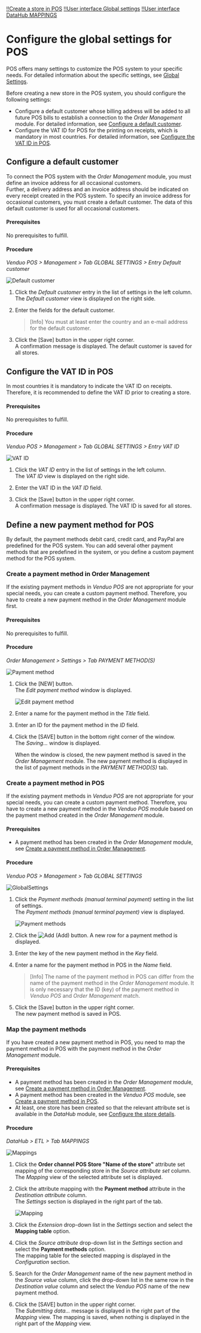 [!!Create a store in POS](./06_CreateStore.md)
[!!User interface Global settings](../UserInterface/02a_GlobalSettings.md)
[!!User interface DataHub MAPPINGS](../../DataHub/UserInterface/02a_Mappings.md)


# Configure the global settings for POS

POS offers many settings to customize the POS system to your specific needs. For detailed information about the specific settings, see [Global Settings](../UserInterface/02a_GlobalSettings.md).

Before creating a new store in the POS system, you should configure the following settings:

- Configure a default customer whose billing address will be added to all future POS bills to establish a connection to the *Order Management* module. For detailed information, see [Configure a default customer](#configure-a-default-customer).
- Configure the VAT ID for POS for the printing on receipts, which is mandatory in most countries. For detailed information, see [Configure the VAT ID in POS](#configure-the-vat-id-in-pos).


## Configure a default customer

To connect the POS system with the *Order Management* module, you must define an invoice address for all occasional customers.   
Further, a delivery address and an invoice address should be indicated on every receipt created in the POS system. To specify an invoice address for occasional customers, you must create a default customer. The data of this default customer is used for all occasional customers.

#### Prerequisites

No prerequisites to fulfill.

#### Procedure

*Venduo POS > Management > Tab GLOBAL SETTINGS > Entry Default customer*

![Default customer](../../Assets/Screenshots/POS/Management/GlobalSettings/DefaultCustomer.png "[Default customer]")

1. Click the *Default customer* entry in the list of settings in the left column.   
    The *Default customer* view is displayed on the right side.

2. Enter the fields for the default customer.

    > [Info] You must at least enter the country and an e-mail address for the default customer.

3. Click the [Save] button in the upper right corner.   
    A confirmation message is displayed. The default customer is saved for all stores.



## Configure the VAT ID in POS

In most countries it is mandatory to indicate the VAT ID on receipts. Therefore, it is recommended to define the VAT ID prior to creating a store.

#### Prerequisites

No prerequisites to fulfill.

#### Procedure

*Venduo POS > Management > Tab GLOBAL SETTINGS > Entry VAT ID*

![VAT ID](../../Assets/Screenshots/POS/Management/GlobalSettings/VATID.png "[VAT ID]")

1. Click the *VAT ID* entry in the list of settings in the left column.   
    The *VAT ID* view is displayed on the right side.

2. Enter the VAT ID in the *VAT ID* field.

3. Click the [Save] button in the upper right corner.   
    A confirmation message is displayed. The VAT ID is saved for all stores.



## Define a new payment method for POS

By default, the payment methods debit card, credit card, and PayPal are predefined for the POS system. You can add several other payment methods that are predefined in the system, or you define a custom payment method for the POS system.

### Create a payment method in Order Management

If the existing payment methods in *Venduo POS* are not appropriate for your special needs, you can create a custom payment method. Therefore, you have to create a new payment method in the *Order Management* module first.

#### Prerequisites

No prerequisites to fulfill.

#### Procedure

*Order Management > Settings > Tab PAYMENT METHOD(S)*

![Payment method](../../Assets/Screenshots/RetailSuiteFaktBase/Settings/PaymentMethods/PaymentMethods.png "[Payment methods]")

1. Click the [NEW] button.   
    The *Edit payment method* window is displayed.

    ![Edit payment method](../../Assets/Screenshots/RetailSuiteFaktBase/Settings/PaymentMethods/EditPaymentMethod.png "[Edit payment method]")

2. Enter a name for the payment method in the *Title* field.   

3. Enter an ID for the payment method in the *ID* field.   

4. Click the [SAVE] button in the bottom right corner of the window.   
    The *Saving...* window is displayed.

    When the window is closed, the new payment method is saved in the *Order Management* module. The new payment method is displayed in the list of payment methods in the *PAYMENT METHOD(S)* tab.


### Create a payment method in POS

If the existing payment methods in *Venduo POS* are not appropriate for your special needs, you can create a custom payment method. Therefore, you have to create a new payment method in the *Venduo POS* module based on the payment method created in the *Order Management* module.

#### Prerequisites

- A payment method has been created in the *Order Management* module, see [Create a payment method in Order Management](#create-a-payment-method-in-order-management).


#### Procedure

*Venduo POS > Management > Tab GLOBAL SETTINGS*

![GlobalSettings](../../Assets/Screenshots/POS/Management/GlobalSettings/GlobalSettings.png "[GlobalSettings]")

1. Click the *Payment methods (manual terminal payment)* setting in the list of settings.   
    The *Payment methods (manual terminal payment)* view is displayed.

    ![Payment methods](../../Assets/Screenshots/POS/Management/GlobalSettings/PaymentMethods.png "[Payment methods]")

2. Click the ![Add](../../Assets/Icons/Plus04.png "[Add]") (Add) button.
    A new row for a payment method is displayed.

3. Enter the key of the new payment method in the *Key* field.

4. Enter a name for the payment method in POS in the *Name* field.   

    > [Info] The name of the payment method in POS can differ from the name of the payment method in the *Order Management* module. It is only necessary that the ID (key) of the payment method in *Venduo POS* and *Order Management* match.

5. Click the [Save] button in the upper right corner.   
    The new payment method is saved in POS.



### Map the payment methods

If you have created a new payment method in POS, you need to map the payment method in POS with the payment method in the *Order Management* module.

<!---Ist das überhaupt noch relevant??, Payment method in Attribute set **Order channel POS Store "Name of the store"** nicht vorhanden-->

#### Prerequisites

- A payment method has been created in the *Order Management* module, see [Create a payment method in Order Management](#create-a-payment-method-in-order-management).
- A payment method has been created in the *Venduo POS* module, see [Create a payment method in POS](#create-a-payment-method-in-pos).
- At least, one store has been created so that the relevant attribute set is available in the *DataHub* module, see [Configure the store details](./06_CreateStore.md#configure-the-store-details).

#### Procedure

*DataHub > ETL > Tab MAPPINGS*

![Mappings](../../Assets/Screenshots/DataHub/Settings/ETL/AttributeSetMappings.png "[Mappings]")

1. Click the **Order channel POS Store "Name of the store"** attribute set mapping of the corresponding store in the *Source attribute set* column.   
    The *Mapping* view of the selected attribute set is displayed.

2. Click the attribute mapping with the **Payment method** attribute in the *Destination attribute* column.   
    The *Settings* section is displayed in the right part of the tab.

    ![Mapping](../../Assets/Screenshots/DataHub/Settings/ETL/MappingSettings.png "[Mapping]")

3. Click the *Extension* drop-down list in the *Settings* section and select the **Mapping table** option.

4. Click the *Source attribute* drop-down list in the *Settings* section and select the **Payment methods** option.   
    The mapping table for the selected mapping is displayed in the *Configuration* section.

5. Search for the *Order Management* name of the new payment method in the *Source value* column, click the drop-down list in the same row in the *Destination value* column and select the *Venduo POS* name of the new payment method.

6. Click the [SAVE] button in the upper right corner.   
    The *Submitting data...* message is displayed in the right part of the *Mapping* view. The mapping is saved, when nothing is displayed in the right part of the *Mapping* view.
